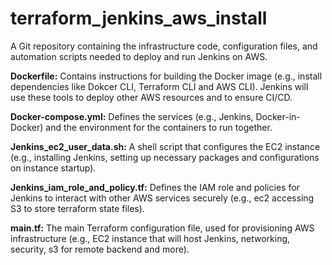 # terraform_jenkins_aws_install
A Git repository containing the infrastructure code, configuration files, and automation scripts needed to deploy and run Jenkins on AWS.


**Dockerfile:** Contains instructions for building the Docker image (e.g., install dependencies like Dokcer CLI, Terraform CLI and AWS CLI). Jenkins will use these tools to deploy other AWS resources and to ensure CI/CD.




**Docker-compose.yml:** Defines the services (e.g., Jenkins, Docker-in-Docker) and the environment for the containers to run together.




**Jenkins_ec2_user_data.sh:** A shell script that configures the EC2 instance (e.g., installing Jenkins, setting up necessary packages and configurations on instance startup).



**Jenkins_iam_role_and_policy.tf:** Defines the IAM role and policies for Jenkins to interact with other AWS services securely (e.g., ec2 accessing S3 to store terraform state files).




**main.tf:** The main Terraform configuration file, used for provisioning AWS infrastructure (e.g., EC2 instance that will host Jenkins, networking, security, s3 for remote backend and more).
